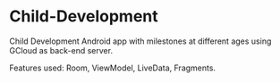 # Child-Development
Child Development Android app with milestones at different ages using GCloud as back-end server.

Features used: Room, ViewModel, LiveData, Fragments.
